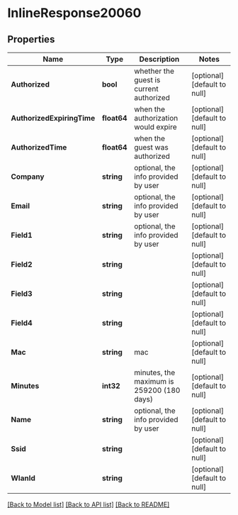 # InlineResponse20060

## Properties
Name | Type | Description | Notes
------------ | ------------- | ------------- | -------------
**Authorized** | **bool** | whether the guest is current authorized | [optional] [default to null]
**AuthorizedExpiringTime** | **float64** | when the authorization would expire | [optional] [default to null]
**AuthorizedTime** | **float64** | when the guest was authorized | [optional] [default to null]
**Company** | **string** | optional, the info provided by user | [optional] [default to null]
**Email** | **string** | optional, the info provided by user | [optional] [default to null]
**Field1** | **string** | optional, the info provided by user | [optional] [default to null]
**Field2** | **string** |  | [optional] [default to null]
**Field3** | **string** |  | [optional] [default to null]
**Field4** | **string** |  | [optional] [default to null]
**Mac** | **string** | mac | [optional] [default to null]
**Minutes** | **int32** | minutes, the maximum is 259200 (180 days) | [optional] [default to null]
**Name** | **string** | optional, the info provided by user | [optional] [default to null]
**Ssid** | **string** |  | [optional] [default to null]
**WlanId** | **string** |  | [optional] [default to null]

[[Back to Model list]](../README.md#documentation-for-models) [[Back to API list]](../README.md#documentation-for-api-endpoints) [[Back to README]](../README.md)

